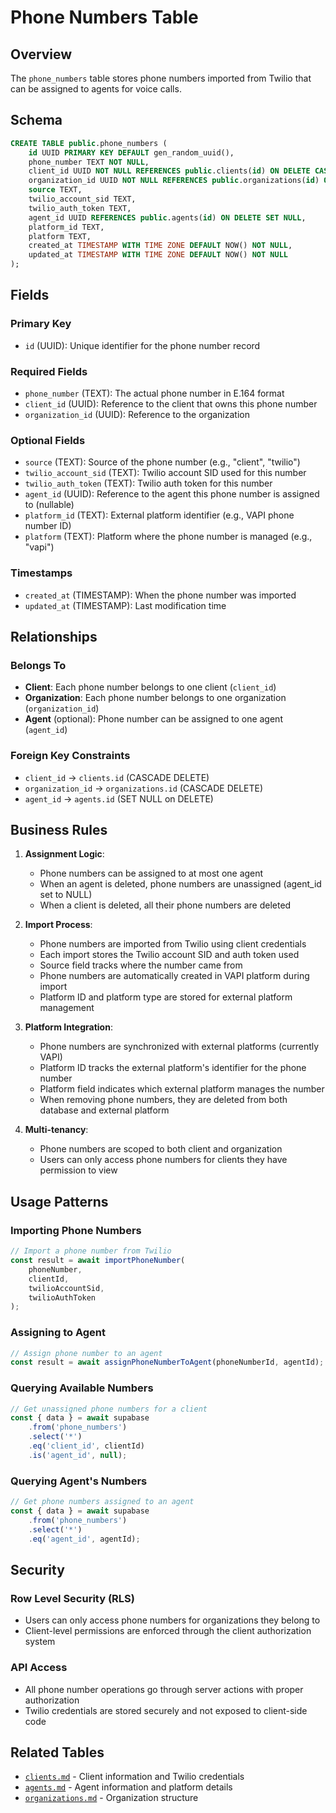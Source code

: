 # Phone Numbers Table

## Overview
The `phone_numbers` table stores phone numbers imported from Twilio that can be assigned to agents for voice calls.

## Schema

```sql
CREATE TABLE public.phone_numbers (
    id UUID PRIMARY KEY DEFAULT gen_random_uuid(),
    phone_number TEXT NOT NULL,
    client_id UUID NOT NULL REFERENCES public.clients(id) ON DELETE CASCADE,
    organization_id UUID NOT NULL REFERENCES public.organizations(id) ON DELETE CASCADE,
    source TEXT,
    twilio_account_sid TEXT,
    twilio_auth_token TEXT,
    agent_id UUID REFERENCES public.agents(id) ON DELETE SET NULL,
    platform_id TEXT,
    platform TEXT,
    created_at TIMESTAMP WITH TIME ZONE DEFAULT NOW() NOT NULL,
    updated_at TIMESTAMP WITH TIME ZONE DEFAULT NOW() NOT NULL
);
```

## Fields

### Primary Key
- `id` (UUID): Unique identifier for the phone number record

### Required Fields
- `phone_number` (TEXT): The actual phone number in E.164 format
- `client_id` (UUID): Reference to the client that owns this phone number
- `organization_id` (UUID): Reference to the organization

### Optional Fields
- `source` (TEXT): Source of the phone number (e.g., "client", "twilio")
- `twilio_account_sid` (TEXT): Twilio account SID used for this number
- `twilio_auth_token` (TEXT): Twilio auth token for this number
- `agent_id` (UUID): Reference to the agent this phone number is assigned to (nullable)
- `platform_id` (TEXT): External platform identifier (e.g., VAPI phone number ID)
- `platform` (TEXT): Platform where the phone number is managed (e.g., "vapi")

### Timestamps
- `created_at` (TIMESTAMP): When the phone number was imported
- `updated_at` (TIMESTAMP): Last modification time

## Relationships

### Belongs To
- **Client**: Each phone number belongs to one client (`client_id`)
- **Organization**: Each phone number belongs to one organization (`organization_id`)
- **Agent** (optional): Phone number can be assigned to one agent (`agent_id`)

### Foreign Key Constraints
- `client_id` → `clients.id` (CASCADE DELETE)
- `organization_id` → `organizations.id` (CASCADE DELETE)  
- `agent_id` → `agents.id` (SET NULL on DELETE)

## Business Rules

1. **Assignment Logic**:
   - Phone numbers can be assigned to at most one agent
   - When an agent is deleted, phone numbers are unassigned (agent_id set to NULL)
   - When a client is deleted, all their phone numbers are deleted

2. **Import Process**:
   - Phone numbers are imported from Twilio using client credentials
   - Each import stores the Twilio account SID and auth token used
   - Source field tracks where the number came from
   - Phone numbers are automatically created in VAPI platform during import
   - Platform ID and platform type are stored for external platform management

3. **Platform Integration**:
   - Phone numbers are synchronized with external platforms (currently VAPI)
   - Platform ID tracks the external platform's identifier for the phone number
   - Platform field indicates which external platform manages the number
   - When removing phone numbers, they are deleted from both database and external platform

4. **Multi-tenancy**:
   - Phone numbers are scoped to both client and organization
   - Users can only access phone numbers for clients they have permission to view

## Usage Patterns

### Importing Phone Numbers
```typescript
// Import a phone number from Twilio
const result = await importPhoneNumber(
    phoneNumber,
    clientId,
    twilioAccountSid,
    twilioAuthToken
);
```

### Assigning to Agent
```typescript
// Assign phone number to an agent
const result = await assignPhoneNumberToAgent(phoneNumberId, agentId);
```

### Querying Available Numbers
```typescript
// Get unassigned phone numbers for a client
const { data } = await supabase
    .from('phone_numbers')
    .select('*')
    .eq('client_id', clientId)
    .is('agent_id', null);
```

### Querying Agent's Numbers
```typescript
// Get phone numbers assigned to an agent
const { data } = await supabase
    .from('phone_numbers')
    .select('*')
    .eq('agent_id', agentId);
```

## Security

### Row Level Security (RLS)
- Users can only access phone numbers for organizations they belong to
- Client-level permissions are enforced through the client authorization system

### API Access
- All phone number operations go through server actions with proper authorization
- Twilio credentials are stored securely and not exposed to client-side code

## Related Tables
- [`clients.md`](./clients.md) - Client information and Twilio credentials
- [`agents.md`](./agents.md) - Agent information and platform details
- [`organizations.md`](./organizations.md) - Organization structure
